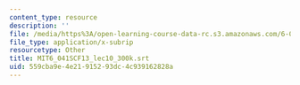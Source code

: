 ```yaml
---
content_type: resource
description: ''
file: /media/https%3A/open-learning-course-data-rc.s3.amazonaws.com/6-041sc-probabilistic-systems-analysis-and-applied-probability-fall-2013/559cba9e4e21915293dc4c939162828a_MIT6_041SCF13_lec10_300k.srt
file_type: application/x-subrip
resourcetype: Other
title: MIT6_041SCF13_lec10_300k.srt
uid: 559cba9e-4e21-9152-93dc-4c939162828a
---
```

